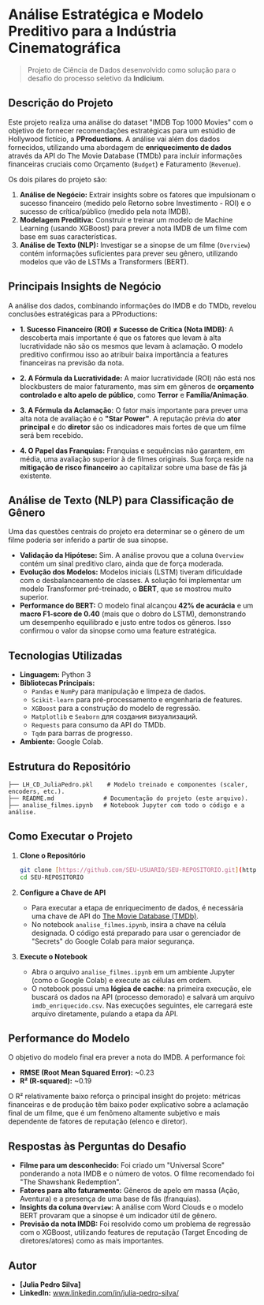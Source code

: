 # Análise Estratégica e Modelo Preditivo para a Indústria Cinematográfica

> Projeto de Ciência de Dados desenvolvido como solução para o desafio do processo seletivo da **Indicium**.

## Descrição do Projeto

Este projeto realiza uma análise do dataset "IMDB Top 1000 Movies" com o objetivo de fornecer recomendações estratégicas para um estúdio de Hollywood fictício, a **PProductions**. A análise vai além dos dados fornecidos, utilizando uma abordagem de **enriquecimento de dados** através da API do The Movie Database (TMDb) para incluir informações financeiras cruciais como Orçamento (`Budget`) e Faturamento (`Revenue`).

Os dois pilares do projeto são:
1.  **Análise de Negócio:** Extrair insights sobre os fatores que impulsionam o sucesso financeiro (medido pelo Retorno sobre Investimento - ROI) e o sucesso de crítica/público (medido pela nota IMDB).
2.  **Modelagem Preditiva:** Construir e treinar um modelo de Machine Learning (usando XGBoost) para prever a nota IMDB de um filme com base em suas características.
3.   **Análise de Texto (NLP):** Investigar se a sinopse de um filme (`Overview`) contém informações suficientes para prever seu gênero, utilizando modelos que vão de LSTMs a Transformers (BERT).

## Principais Insights de Negócio

A análise dos dados, combinando informações do IMDB e do TMDb, revelou conclusões estratégicas para a PProductions:

* **1. Sucesso Financeiro (ROI) ≠ Sucesso de Crítica (Nota IMDB):** A descoberta mais importante é que os fatores que levam à alta lucratividade não são os mesmos que levam à aclamação. O modelo preditivo confirmou isso ao atribuir baixa importância a features financeiras na previsão da nota.

* **2. A Fórmula da Lucratividade:** A maior lucratividade (ROI) não está nos blockbusters de maior faturamento, mas sim em gêneros de **orçamento controlado e alto apelo de público**, como **Terror** e **Família/Animação**.

* **3. A Fórmula da Aclamação:** O fator mais importante para prever uma alta nota de avaliação é o **"Star Power"**. A reputação prévia do **ator principal** e do **diretor** são os indicadores mais fortes de que um filme será bem recebido.

* **4. O Papel das Franquias:** Franquias e sequências não garantem, em média, uma avaliação superior à de filmes originais. Sua força reside na **mitigação de risco financeiro** ao capitalizar sobre uma base de fãs já existente.
 ## Análise de Texto (NLP) para Classificação de Gênero

Uma das questões centrais do projeto era determinar se o gênero de um filme poderia ser inferido a partir de sua sinopse.

* **Validação da Hipótese:** Sim. A análise provou que a coluna `Overview` contém um sinal preditivo claro, ainda que de força moderada.
* **Evolução dos Modelos:** Modelos iniciais (LSTM) tiveram dificuldade com o desbalanceamento de classes. A solução foi implementar um modelo Transformer pré-treinado, o **BERT**, que se mostrou muito superior.
* **Performance do BERT:** O modelo final alcançou **42% de acurácia** e um **macro F1-score de 0.40** (mais que o dobro do LSTM), demonstrando um desempenho equilibrado e justo entre todos os gêneros. Isso confirmou o valor da sinopse como uma feature estratégica.

## Tecnologias Utilizadas

* **Linguagem:** Python 3
* **Bibliotecas Principais:**
    * `Pandas` e `NumPy` para manipulação e limpeza de dados.
    * `Scikit-learn` para pré-processamento e engenharia de features.
    * `XGBoost` para a construção do modelo de regressão.
    * `Matplotlib` e `Seaborn` для создания визуализаций.
    * `Requests` para consumo da API do TMDb.
    * `Tqdm` para barras de progresso.
* **Ambiente:** Google Colab.

## Estrutura do Repositório

```
├── LH_CD_JuliaPedro.pkl    # Modelo treinado e componentes (scaler, encoders, etc.).
├── README.md              # Documentação do projeto (este arquivo).
├── analise_filmes.ipynb   # Notebook Jupyter com todo o código e a análise.
```

## Como Executar o Projeto

1.  **Clone o Repositório**
    ```bash
    git clone [https://github.com/SEU-USUARIO/SEU-REPOSITORIO.git](https://github.com/SEU-USUARIO/SEU-REPOSITORIO.git)
    cd SEU-REPOSITORIO
    ```

2.  **Configure a Chave de API**
    * Para executar a etapa de enriquecimento de dados, é necessária uma chave de API do [The Movie Database (TMDb)](https://www.themoviedb.org/settings/api).
    * No notebook `analise_filmes.ipynb`, insira a chave na célula designada. O código está preparado para usar o gerenciador de "Secrets" do Google Colab para maior segurança.

3.  **Execute o Notebook**
    * Abra o arquivo `analise_filmes.ipynb` em um ambiente Jupyter (como o Google Colab) e execute as células em ordem.
    * O notebook possui uma **lógica de cache**: na primeira execução, ele buscará os dados na API (processo demorado) e salvará um arquivo `imdb_enriquecido.csv`. Nas execuções seguintes, ele carregará este arquivo diretamente, pulando a etapa da API.

## Performance do Modelo

O objetivo do modelo final era prever a nota do IMDB. A performance foi:
* **RMSE (Root Mean Squared Error):** ~0.23
* **R² (R-squared):** ~0.19

O R² relativamente baixo reforça o principal insight do projeto: métricas financeiras e de produção têm baixo poder explicativo sobre a aclamação final de um filme, que é um fenômeno altamente subjetivo e mais dependente de fatores de reputação (elenco e diretor).

## Respostas às Perguntas do Desafio

- **Filme para um desconhecido:** Foi criado um "Universal Score" ponderando a nota IMDB e o número de votos. O filme recomendado foi "The Shawshank Redemption".
- **Fatores para alto faturamento:** Gêneros de apelo em massa (Ação, Aventura) e a presença de uma base de fãs (franquias).
- **Insights da coluna `Overview`:** A análise com Word Clouds e o modelo BERT provaram que a sinopse é um indicador útil de gênero.
- **Previsão da nota IMDB:** Foi resolvido como um problema de regressão com o XGBoost, utilizando features de reputação (Target Encoding de diretores/atores) como as mais importantes.

## Autor
* **[Julia Pedro Silva]**
* **LinkedIn:** www.linkedin.com/in/julia-pedro-silva/

